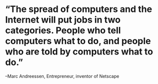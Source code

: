 # “The spread of computers and the Internet will put jobs in two categories. People who tell computers what to do, and people who are told by computers what to do.”

–Marc Andreessen, Entrepreneur, inventor of Netscape
